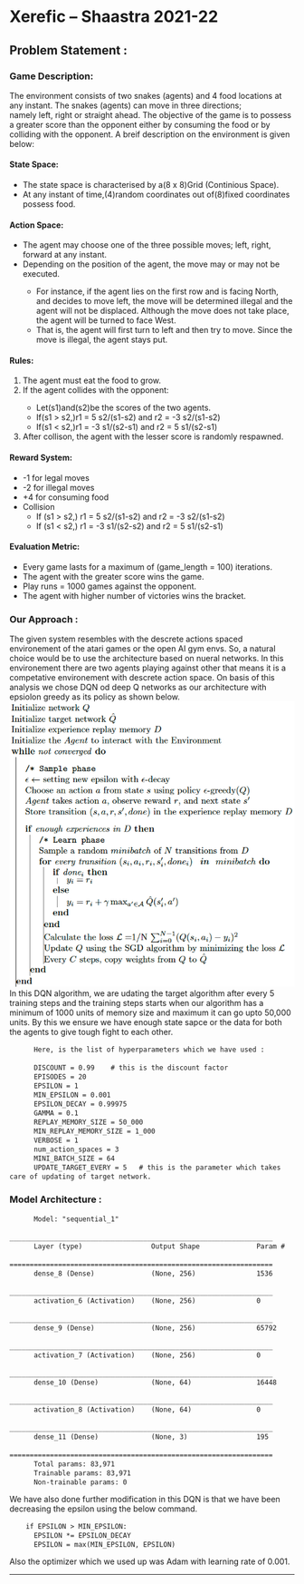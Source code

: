 <h1>Xerefic – Shaastra 2021-22</h1>

<h2>Problem Statement :</h2>

<h3>Game Description:</h3>
  
The environment consists of two snakes (agents) and 4 food locations at any instant. The snakes (agents) can move in three directions; namely left, right or straight ahead. The objective of the game is to possess a greater score than the opponent either by consuming the food or by colliding with the opponent.
A breif description on the environment is given below:
<h4>State Space:</h4>
  <ul>
    <li>The state space is characterised by a(8 x 8)Grid (Continious Space).</li>
    <li>At any instant of time,(4)random coordinates out of(8)fixed coordinates possess food.</li>
  </ul>
<h4>Action Space:</h4>
  <ul>
    <li>The agent may choose one of the three possible moves; left, right, forward at any instant.</li>
    <li>Depending on the position of the agent, the move may or may not be executed.</li>
  <ul>
        <li>For instance, if the agent lies on the first row and is facing North, and decides to move left, the move will be determined illegal and the agent will not be displaced. Although the move does not take place, the agent will be turned to face West.</li>
        <li>That is, the agent will first turn to left and then try to move. Since the move is illegal, the agent stays put.</li>
  </ul>
  </ul>
<h4>Rules:</h4>
  <ol>
    <li>The agent must eat the food to grow.</li>
    <li>If the agent collides with the opponent:</li>
      <ul>
        <li>Let(s1)and(s2)be the scores of the two agents.</li>
        <li>If(s1 > s2,)r1 = 5 s2/(s1-s2) and r2 = -3 s2/(s1-s2)</li>
        <li>If(s1 < s2,)r1 = -3 s1/(s2-s1) and r2 = 5 s1/(s2-s1)</li>
    </ul>
    <li>After collison, the agent with the lesser score is randomly respawned.</li>
  </ol>
<h4>Reward System:</h4>
  <ul>
    <li>-1 for legal moves</li>
    <li>-2 for illegal moves</li>
    <li>+4 for consuming food</li>
    <li>Collision
      <ul>
      <li>If (s1 > s2,) r1 = 5 s2/(s1-s2) and r2 = -3 s2/(s1-s2)</li>
      <li>If (s1 < s2,) r1 = -3 s1/(s2-s2) and r2 = 5 s1/(s2-s1)</li>
      </ul></li>
  </ul>
<h4>Evaluation Metric:</h4>
  <ul>
    <li>Every game lasts for a maximum of (game_length = 100) iterations.</li>
    <li>The agent with the greater score wins the game.</li>
    <li>Play runs = 1000 games against the opponent.</li>
    <li>The agent with higher number of victories wins the bracket.</li>
  </ul>
<h3>Our Approach :</h3>

The given system resembles with the descrete actions spaced environement of the atari games or the open AI gym envs. So, a natural choice would be to use the architecture based on nueral networks. In this environement there are two agents playing against other that means it is a competative environement with descrete action space. On basis of this analysis we chose DQN od deep Q networks as our architecture with epsiolon greedy as its policy as shown below.<br>
<img src = "https://github.com/AYUSH-ISHAN/Xerefic_2021-2022/blob/main/DQN.png">
<br>In this DQN algorithm, we are udating the target algorithm after every 5 training steps and the training steps starts when our algorithm has a minimum of 1000 units of memory size and maximum it can go upto 50,000 units. By this we ensure we have enough state sapce or the data for both the agents to give tough fight to each other. 

          Here, is the list of hyperparameters which we have used : 

          DISCOUNT = 0.99    # this is the discount factor
          EPISODES = 20
          EPSILON = 1
          MIN_EPSILON = 0.001
          EPSILON_DECAY = 0.99975
          GAMMA = 0.1
          REPLAY_MEMORY_SIZE = 50_000
          MIN_REPLAY_MEMORY_SIZE = 1_000
          VERBOSE = 1
          num_action_spaces = 3
          MINI_BATCH_SIZE = 64
          UPDATE_TARGET_EVERY = 5   # this is the parameter which takes care of updating of target network.


<h3>Model Architecture :</h3>

          Model: "sequential_1"
          _________________________________________________________________
          Layer (type)                 Output Shape              Param #   
          =================================================================
          dense_8 (Dense)              (None, 256)               1536      
          _________________________________________________________________
          activation_6 (Activation)    (None, 256)               0         
          _________________________________________________________________
          dense_9 (Dense)              (None, 256)               65792     
          _________________________________________________________________
          activation_7 (Activation)    (None, 256)               0         
          _________________________________________________________________
          dense_10 (Dense)             (None, 64)                16448     
          _________________________________________________________________
          activation_8 (Activation)    (None, 64)                0         
          _________________________________________________________________
          dense_11 (Dense)             (None, 3)                 195       
          =================================================================
          Total params: 83,971
          Trainable params: 83,971
          Non-trainable params: 0


We have also done further modification in this DQN is that we have been decreasing the epsilon using the below command.

        if EPSILON > MIN_EPSILON:
          EPSILON *= EPSILON_DECAY
          EPSILON = max(MIN_EPSILON, EPSILON)

Also the optimizer which we used up was Adam with learning rate of 0.001.




***************************************************
